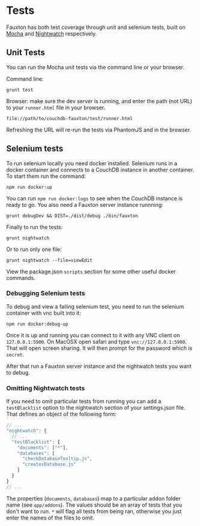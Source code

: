 # Tests

Fauxton has both test coverage through unit and selenium tests, built on
[Mocha](https://mochajs.org/) and [Nightwatch](http://nightwatchjs.org/) respectively.


## Unit Tests

You can run the Mocha unit tests via the command line or your browser.

Command line:

    grunt test

Browser: make sure the dev server is running, and enter the path (not URL) to your `runner.html` file in your browser.

    file://path/to/couchdb-fauxton/test/runner.html

Refreshing the URL will re-run the tests via PhantomJS and in the browser.


## Selenium tests

To run selenium locally you need docker installed. Selenium runs in a docker container and connects to a CouchDB instance in another container. To start them run the command:

    npm run docker:up

You can run `npm run docker:logs` to see when the CouchDB instance is ready to go. You also need a Fauxton server instance runnning:

    grunt debugDev && DIST=./dist/debug ./bin/fauxton

Finally to run the tests:

    grunt nightwatch

Or to run only one file:

    grunt nightwatch --file=viewEdit

View the package.json `scripts` section for some other useful docker commands.

### Debugging Selenium tests

To debug and view a failing selenium test, you need to run the selenium container with vnc built into it:

    npm run docker:debug-up

Once it is up and running you can connect to it with any VNC client on `127.0.0.1:5900`. On MacOSX open safari
and type `vnc://127.0.0.1:5900`. That will open screen sharing. It will then prompt for the password which is `secret`.

After that run a Fauxton server instance and the nightwatch tests you want to debug.


### Omitting Nightwatch tests

If you need to omit particular tests from running you can add a `testBlacklist` option to the nightwatch section of
your settings.json file. That defines an object of the following form:

```javascript
// ...
"nightwatch": {
  // ...
  "testBlacklist": {
    "documents": ["*"],
    "databases": [
      "checkDatabaseTooltip.js",
      "createsDatabase.js"
    ]
  }
}
// ...

```

The properties (`documents`, `databases`) map to a particular addon folder name (see `app/addons`). The values
should be an array of tests that you don't want to run. `*` will flag all tests from being ran, otherwise you
just enter the names of the files to omit.
